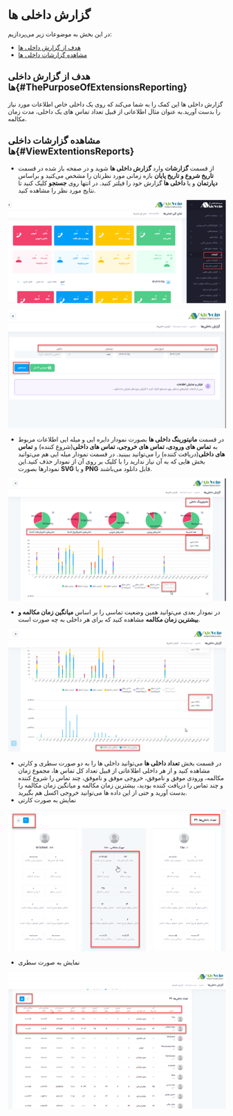 # گزارش داخلی ها

در این بخش به موضوعات زیر می‌پردازیم:
- [هدف از گزارش داخلی ها ](#ThePurposeOfExtensionsReporting)
- [مشاهده گزارشات داخلی ها](#ViewExtentionsReports)

## هدف از گزارش داخلی ها{#ThePurposeOfExtensionsReporting}
گزارش داخلی ها این کمک را به شما می‌کند که روی یک داخلی خاص اطلاعات مورد نیاز را بدست آورید.به عنوان مثال اطلاعاتی از قبیل تعداد تماس های یک داخلی، مدت زمان مکالمه.

## مشاهده گزارشات داخلی ها{#ViewExtentionsReports}
- از قسمت **گزارشات** وارد **گزارش داخلی ها** شوید و در صفحه باز شده در قسمت **تاریخ شروع و تاریخ پایان** بازه زمانی مورد نظرتان را مشخص می‌کنید و براساس **دپارتمان** و یا **داخلی ها** گزارش خود را فیلتر کنید. در انتها روی **جستجو** کلیک کنید تا نتایج مورد نظر را مشاهده کنید.


![باز کردن گزارشات داخلی ها ](./Image/extenreport-1.png)

![باز کردن گزارشات داخلی ها ](./Image/extenreport-2.png)
- در قسمت **مانیتورینگ داخلی ها** بصورت نمودار دایره ایی و میله ایی اطلاعات مربوط به **تماس های ورودی، تماس های خروجی، تماس های داخلی**(شروع کننده) و **تماس های داخلی**(دریافت کننده) را  می‌توانید ببینید. در قسمت نمودار میله ایی هم می‌توانید بخش هایی که به آن نیاز ندارید را با کلیک بر روی آن  از نمودار حذف کنید.این نمودارها بصورت **SVG**  و یا **PNG** قابل دانلود می‌باشند.

![باز کردن گزارشات داخلی ها ](./Image/nemudar-1.png)
- در نمودار بعدی می‌توانید همین وضعیت تماسی را بر اساس **میانگین زمان مکالمه و بیشترین زمان مکالمه** مشاهده کنید که برای هر داخلی به چه صورت است.

![باز کردن گزارشات داخلی ها ](./Image/nemudar-2.png)

- در قسمت بخش **تعداد داخلی ها** می‌توانید داخلی ها را به دو صورت سطری و کارتی مشاهده کنید و از هر داخلی اطلاعاتی از قبیل تعداد کل تماس ها، مجموع زمان مکالمه، ورودی موفق و ناموفق، خروجی موفق و ناموفق، چند تماس را شروع کننده و چند تماس را دریافت کننده بودید، بیشترین زمان مکالمه و میانگین زمان مکالمه را  بدست آورید و حتی از این داده ها می‌توانید خروجی اکسل هم بگیرید.
- نمایش به صورت کارتی

![باز کردن گزارشات داخلی ها ](./Image/nemudar-3.png)

- نمایش به صورت سطری

![باز کردن گزارشات داخلی ها ](./Image/extenreport-3.png)
